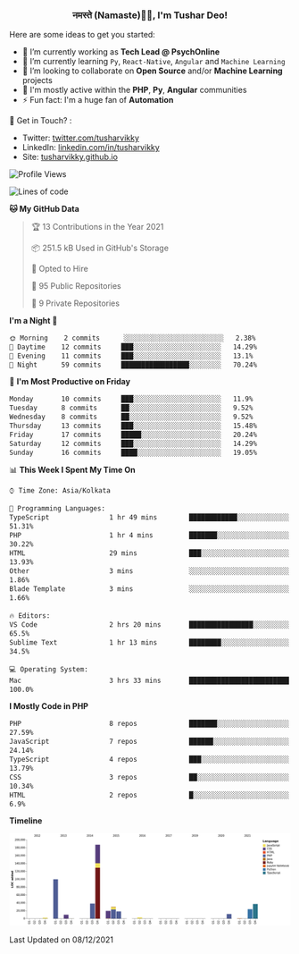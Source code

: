 <h3 align="center">नमस्ते (Namaste)🙏🏻, I'm Tushar Deo!</h3>

Here are some ideas to get you started:

- 🔭 I’m currently working as **Tech Lead @ PsychOnline**
- 🌱 I’m currently learning `Py`, `React-Native`, `Angular` and `Machine Learning`
- 👯 I’m looking to collaborate on **Open Source** and/or **Machine Learning** projects
- 💬 I'm mostly active within the **PHP**, **Py**, **Angular** communities
- ⚡ Fun fact: I'm a huge fan of **Automation**

📣 Get in Touch? :
- Twitter: [twitter.com/tusharvikky](https://twitter.com/tusharvikky)
- LinkedIn: [linkedin.com/in/tusharvikky](https://www.linkedin.com/in/tusharvikky/)
- Site: [tusharvikky.github.io](https://tusharvikky.github.io/)

<!--START_SECTION:waka-->
![Profile Views](http://img.shields.io/badge/Profile%20Views-2-blue)

![Lines of code](https://img.shields.io/badge/From%20Hello%20World%20I%27ve%20Written-480%20Thousand%20lines%20of%20code-blue)

**🐱 My GitHub Data** 

> 🏆 13 Contributions in the Year 2021
 > 
> 📦 251.5 kB Used in GitHub's Storage 
 > 
> 💼 Opted to Hire
 > 
> 📜 95 Public Repositories 
 > 
> 🔑 9 Private Repositories  
 > 
**I'm a Night 🦉** 

```text
🌞 Morning    2 commits      ░░░░░░░░░░░░░░░░░░░░░░░░░   2.38% 
🌆 Daytime    12 commits     ███░░░░░░░░░░░░░░░░░░░░░░   14.29% 
🌃 Evening    11 commits     ███░░░░░░░░░░░░░░░░░░░░░░   13.1% 
🌙 Night      59 commits     █████████████████░░░░░░░░   70.24%

```
📅 **I'm Most Productive on Friday** 

```text
Monday       10 commits     ███░░░░░░░░░░░░░░░░░░░░░░   11.9% 
Tuesday      8 commits      ██░░░░░░░░░░░░░░░░░░░░░░░   9.52% 
Wednesday    8 commits      ██░░░░░░░░░░░░░░░░░░░░░░░   9.52% 
Thursday     13 commits     ███░░░░░░░░░░░░░░░░░░░░░░   15.48% 
Friday       17 commits     █████░░░░░░░░░░░░░░░░░░░░   20.24% 
Saturday     12 commits     ███░░░░░░░░░░░░░░░░░░░░░░   14.29% 
Sunday       16 commits     ████░░░░░░░░░░░░░░░░░░░░░   19.05%

```


📊 **This Week I Spent My Time On** 

```text
⌚︎ Time Zone: Asia/Kolkata

💬 Programming Languages: 
TypeScript               1 hr 49 mins        ████████████░░░░░░░░░░░░░   51.31% 
PHP                      1 hr 4 mins         ███████░░░░░░░░░░░░░░░░░░   30.22% 
HTML                     29 mins             ███░░░░░░░░░░░░░░░░░░░░░░   13.93% 
Other                    3 mins              ░░░░░░░░░░░░░░░░░░░░░░░░░   1.86% 
Blade Template           3 mins              ░░░░░░░░░░░░░░░░░░░░░░░░░   1.66%

🔥 Editors: 
VS Code                  2 hrs 20 mins       ████████████████░░░░░░░░░   65.5% 
Sublime Text             1 hr 13 mins        ████████░░░░░░░░░░░░░░░░░   34.5%

💻 Operating System: 
Mac                      3 hrs 33 mins       █████████████████████████   100.0%

```

**I Mostly Code in PHP** 

```text
PHP                      8 repos             ███████░░░░░░░░░░░░░░░░░░   27.59% 
JavaScript               7 repos             ██████░░░░░░░░░░░░░░░░░░░   24.14% 
TypeScript               4 repos             ███░░░░░░░░░░░░░░░░░░░░░░   13.79% 
CSS                      3 repos             ██░░░░░░░░░░░░░░░░░░░░░░░   10.34% 
HTML                     2 repos             █░░░░░░░░░░░░░░░░░░░░░░░░   6.9%

```


**Timeline**

![Chart not found](https://raw.githubusercontent.com/tusharvikky/tusharvikky/master/charts/bar_graph.png) 


 Last Updated on 08/12/2021
<!--END_SECTION:waka-->

